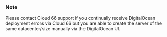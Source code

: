<!-- usedin: [ _legacy_docker/Tutorials/2012-01-06-digitalocean-server-creation-errors-v1.md, _maestro/Tutorials/2012-01-06-digitalocean-server-creation-errors-v1.md, _node/tutorials/2012-01-06-digitalocean-server-creation-errors-v1.md, _rails/Tutorials/2012-01-06-digitalocean-server-creation-errors-v1.md] -->


### Note

Please contact Cloud 66 support if you continually receive DigitalOcean deployment errors via Cloud 66 but you are able to create the server of the same datacenter/size manually via the DigitalOcean UI.



